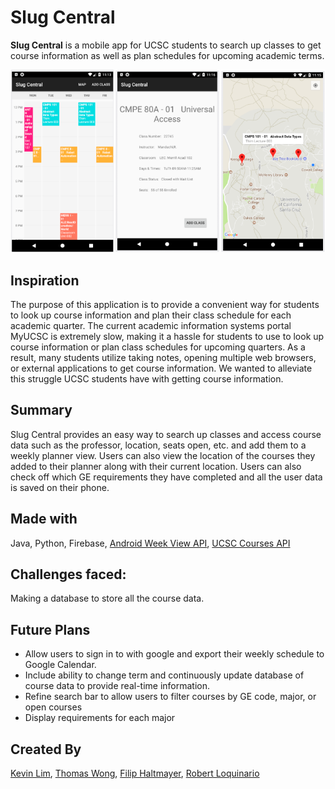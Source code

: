 # Slug Central
**Slug Central** is a mobile app for UCSC students to search up classes to get course information as well as plan schedules for upcoming academic terms.

![](images/screen-shot.png)

## Inspiration
The purpose of this application is to provide a convenient way for students to look up course information and plan their class schedule for each academic quarter. The current academic information systems portal MyUCSC is extremely slow, making it a hassle for students to use to look up course information or plan class schedules for upcoming quarters. As a result, many students utilize taking notes, opening multiple web browsers, or external applications to get course information. We wanted to alleviate this struggle UCSC students have with getting course information.

## Summary
Slug Central provides an easy way to search up classes and access course data such as the professor, location, seats open, etc. and add them to a weekly planner view. Users can also view the location of the courses they added to their planner along with their current location. Users can also check off which GE requirements they have completed and all the user data is saved on their phone.

## Made with
Java, Python, Firebase, [Android Week View API](https://github.com/alamkanak/Android-Week-View), [UCSC Courses API](https://github.com/AndrewLien/UCSC_Courses_API)

## Challenges faced:
Making a database to store all the course data.

## Future Plans
* Allow users to sign in to with google and export their weekly schedule to Google Calendar. 
* Include ability to change term and continuously update database of course data to provide real-time information.
* Refine search bar to allow users to filter courses by GE code, major, or open courses
* Display requirements for each major

## Created By
[Kevin Lim](https://github.com/klimbin), [Thomas Wong](https://github.com/twong40), [Filip Haltmayer](https://github.com/fhaltmayer), [Robert Loquinario](https://github.com/lokinario)
